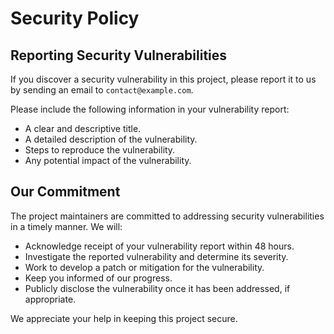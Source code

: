 # Security Policy

## Reporting Security Vulnerabilities

If you discover a security vulnerability in this project, please report it to us by sending an email to `contact@example.com`.

Please include the following information in your vulnerability report:

* A clear and descriptive title.
* A detailed description of the vulnerability.
* Steps to reproduce the vulnerability.
* Any potential impact of the vulnerability.

## Our Commitment

The project maintainers are committed to addressing security vulnerabilities in a timely manner. We will:

* Acknowledge receipt of your vulnerability report within 48 hours.
* Investigate the reported vulnerability and determine its severity.
* Work to develop a patch or mitigation for the vulnerability.
* Keep you informed of our progress.
* Publicly disclose the vulnerability once it has been addressed, if appropriate.

We appreciate your help in keeping this project secure.
